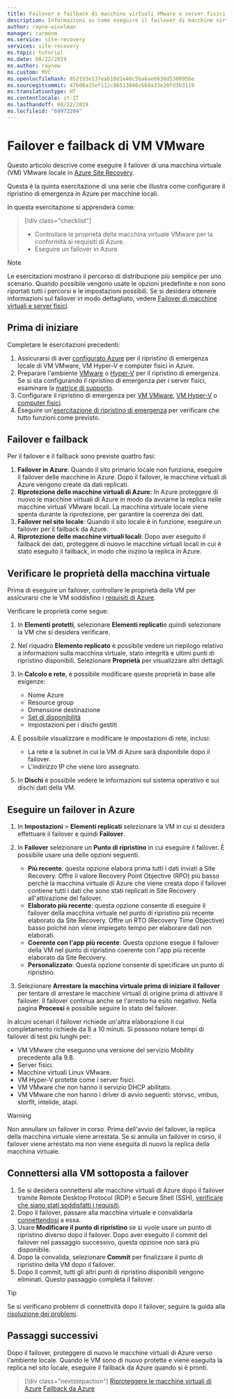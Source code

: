 ```yaml
---
title: Failover e failback di macchine virtuali VMware e server fisici durante il ripristino di emergenza in Azure con Site Recovery | Microsoft Docs
description: Informazioni su come eseguire il failover di macchine virtuali VMware e server fisici in Azure e come eseguire il failback nel sito locale durante il ripristino di emergenza in Azure tramite Site Recovery.
author: rayne-wiselman
manager: carmonm
ms.service: site-recovery
services: site-recovery
ms.topic: tutorial
ms.date: 08/22/2019
ms.author: raynew
ms.custom: MVC
ms.openlocfilehash: 852193e137eab10d1e46c5ba6ae6636d530095be
ms.sourcegitcommit: 47b00a15ef112c8b513046c668a33e20fd3b3119
ms.translationtype: HT
ms.contentlocale: it-IT
ms.lasthandoff: 08/22/2019
ms.locfileid: "69972204"
---
```

# <a name="fail-over-and-fail-back-vmware-vms"></a>Failover e failback di VM VMware

Questo articolo descrive come eseguire il failover di una macchina virtuale (VM) VMware locale in [Azure Site Recovery](site-recovery-overview.md).

Questa è la quinta esercitazione di una serie che illustra come configurare il ripristino di emergenza in Azure per macchine locali.

In questa esercitazione si apprenderà come:

> [!div class="checklist"]
> * Controllare le proprietà della macchina virtuale VMware per la conformità ai requisiti di Azure.
> * Eseguire un failover in Azure.

> [!NOTE]
> Le esercitazioni mostrano il percorso di distribuzione più semplice per uno scenario. Quando possibile vengono usate le opzioni predefinite e non sono riportati tutti i percorsi e le impostazioni possibili. Se si desidera ottenere informazioni sul failover in modo dettagliato, vedere [Failover di macchine virtuali e server fisici](site-recovery-failover.md).

## <a name="before-you-start"></a>Prima di iniziare

Completare le esercitazioni precedenti:

1. Assicurarsi di aver [configurato Azure](tutorial-prepare-azure.md) per il ripristino di emergenza locale di VM VMware, VM Hyper-V e computer fisici in Azure.
2. Preparare l'ambiente [VMware](vmware-azure-tutorial-prepare-on-premises.md) o [Hyper-V](hyper-v-prepare-on-premises-tutorial.md) per il ripristino di emergenza. Se si sta configurando il ripristino di emergenza per i server fisici, esaminare la [matrice di supporto](vmware-physical-secondary-support-matrix.md).
3. Configurare il ripristino di emergenza per [VM VMware](vmware-azure-tutorial.md), [VM Hyper-V](hyper-v-azure-tutorial.md) o [computer fisici](physical-azure-disaster-recovery.md).
4. Eseguire un'[esercitazione di ripristino di emergenza](tutorial-dr-drill-azure.md) per verificare che tutto funzioni come previsto.

## <a name="failover-and-failback"></a>Failover e failback

Per il failover e il failback sono previste quattro fasi:

1. **Failover in Azure**: Quando il sito primario locale non funziona, eseguire il failover delle macchine in Azure. Dopo il failover, le macchine virtuali di Azure vengono create da dati replicati.
2. **Riprotezione delle macchine virtuali di Azure:** In Azure proteggere di nuovo le macchine virtuali di Azure in modo da avviarne la replica nelle macchine virtuali VMware locali. La macchina virtuale locale viene spenta durante la riprotezione, per garantire la coerenza dei dati.
3. **Failover nel sito locale**: Quando il sito locale è in funzione, eseguire un failover per il failback da Azure.
4. **Riprotezione delle macchine virtuali locali**: Dopo aver eseguito il failback dei dati, proteggere di nuovo le macchine virtuali locali in cui è stato eseguito il failback, in modo che inizino la replica in Azure.

## <a name="verify-vm-properties"></a>Verificare le proprietà della macchina virtuale

Prima di eseguire un failover, controllare le proprietà della VM per assicurarsi che le VM soddisfino i [requisiti di Azure](vmware-physical-azure-support-matrix.md#replicated-machines).

Verificare le proprietà come segue:

1. In **Elementi protetti**, selezionare **Elementi replicati**e quindi selezionare la VM che si desidera verificare.

2. Nel riquadro **Elemento replicato** è possibile vedere un riepilogo relativo a informazioni sulla macchina virtuale, stato integrità e ultimi punti di ripristino disponibili. Selezionare **Proprietà** per visualizzare altri dettagli.

3. In **Calcolo e rete**, è possibile modificare queste proprietà in base alle esigenze:
    * Nome Azure
    * Resource group
    * Dimensione destinazione
    * [Set di disponibilità](../virtual-machines/windows/tutorial-availability-sets.md)
    * Impostazioni per i dischi gestiti

4. È possibile visualizzare e modificare le impostazioni di rete, inclusi:

    * La rete e la subnet in cui la VM di Azure sarà disponibile dopo il failover.
    * L'indirizzo IP che viene loro assegnato.

5. In **Dischi** è possibile vedere le informazioni sul sistema operativo e sui dischi dati della VM.

## <a name="run-a-failover-to-azure"></a>Eseguire un failover in Azure

1. In **Impostazioni** > **Elementi replicati** selezionare la VM in cui si desidera effettuare il failover e quindi **Failover**.
2. In **Failover** selezionare un **Punto di ripristino** in cui eseguire il failover. È possibile usare una delle opzioni seguenti.
   * **Più recente**: questa opzione elabora prima tutti i dati inviati a Site Recovery. Offre il valore Recovery Point Objective (RPO) più basso perché la macchina virtuale di Azure che viene creata dopo il failover contiene tutti i dati che sono stati replicati in Site Recovery all'attivazione del failover.
   * **Elaborato più recente**: questa opzione consente di eseguire il failover della macchina virtuale nel punto di ripristino più recente elaborato da Site Recovery. Offre un RTO (Recovery Time Objective) basso poiché non viene impiegato tempo per elaborare dati non elaborati.
   * **Coerente con l'app più recente**: Questa opzione esegue il failover della VM nel punto di ripristino coerente con l'app più recente elaborato da Site Recovery.
   * **Personalizzato**: Questa opzione consente di specificare un punto di ripristino.

3. Selezionare **Arrestare la macchina virtuale prima di iniziare il failover** per tentare di arrestare le macchine virtuali di origine prima di attivare il failover. Il failover continua anche se l'arresto ha esito negativo. Nella pagina **Processi** è possibile seguire lo stato del failover.

In alcuni scenari il failover richiede un'altra elaborazione il cui completamento richiede da 8 a 10 minuti. Si possono notare tempi di failover di test più lunghi per:

* VM VMware che eseguono una versione del servizio Mobility precedente alla 9.8.
* Server fisici.
* Macchine virtuali Linux VMware.
* VM Hyper-V protette come i server fisici.
* VM VMware che non hanno il servizio DHCP abilitato.
* VM VMware che non hanno i driver di avvio seguenti: storvsc, vmbus, storflt, intelide, atapi.

> [!WARNING]
> Non annullare un failover in corso. Prima dell'avvio del failover, la replica della macchina virtuale viene arrestata. Se si annulla un failover in corso, il failover viene arrestato ma non viene eseguita di nuovo la replica della macchina virtuale.

## <a name="connect-to-failed-over-vm"></a>Connettersi alla VM sottoposta a failover

1. Se si desidera connettersi alle macchine virtuali di Azure dopo il failover tramite Remote Desktop Protocol (RDP) e Secure Shell (SSH), [verificare che siano stati soddisfatti i requisiti](site-recovery-test-failover-to-azure.md#prepare-to-connect-to-azure-vms-after-failover).
2. Dopo il failover, passare alla macchina virtuale e convalidarla [connettendosi](../virtual-machines/windows/connect-logon.md) a essa.
3. Usare **Modificare il punto di ripristino** se si vuole usare un punto di ripristino diverso dopo il failover. Dopo aver eseguito il commit del failover nel passaggio successivo, questa opzione non sarà più disponibile.
4. Dopo la convalida, selezionare **Commit** per finalizzare il punto di ripristino della VM dopo il failover.
5. Dopo il commit, tutti gli altri punti di ripristino disponibili vengono eliminati. Questo passaggio completa il failover.

>[!TIP]
> Se si verificano problemi di connettività dopo il failover, seguire la guida alla [risoluzione dei problemi](site-recovery-failover-to-azure-troubleshoot.md).

## <a name="next-steps"></a>Passaggi successivi

Dopo il failover, proteggere di nuovo le macchine virtuali di Azure verso l'ambiente locale. Quando le VM sono di nuovo protette e viene eseguita la replica nel sito locale, eseguire il failback da Azure quando si è pronti.

> [!div class="nextstepaction"]
> [Riproteggere le macchine virtuali di Azure](vmware-azure-reprotect.md)
> [Failback da Azure](vmware-azure-failback.md)

